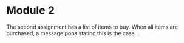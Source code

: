 # Module 2
The second assignment has a list of items to buy.  When all items are purchased, a message pops stating this is the case.  .